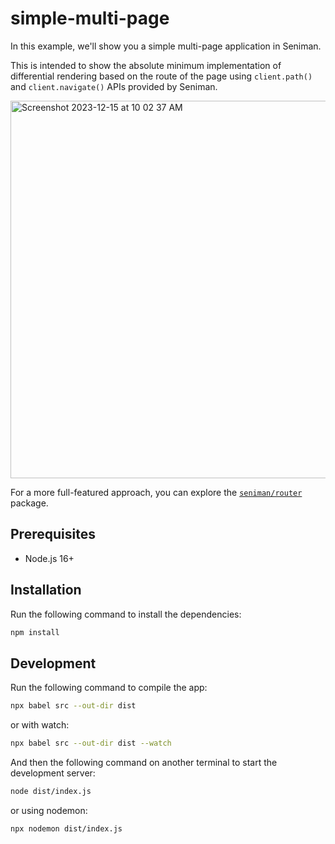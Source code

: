 # simple-multi-page

In this example, we'll show you a simple multi-page application in Seniman. 

This is intended to show the absolute minimum implementation of differential rendering based on the route of the page using `client.path()` and `client.navigate()` APIs provided by Seniman. 

<img width="604" alt="Screenshot 2023-12-15 at 10 02 37 AM" src="https://github.com/senimanjs/seniman/assets/510503/d38cbe95-bd45-413d-badf-fd76679a0203">


For a more full-featured approach, you can explore the [`seniman/router`](https://senimanjs.org/docs/routing) package.



## Prerequisites
- Node.js 16+

## Installation

Run the following command to install the dependencies:

```bash
npm install
```

## Development

Run the following command to compile the app:

```bash
npx babel src --out-dir dist
```

or with watch:
```bash
npx babel src --out-dir dist --watch
```

And then the following command on another terminal to start the development server:

```bash
node dist/index.js
```

or using nodemon:
```bash
npx nodemon dist/index.js
```
